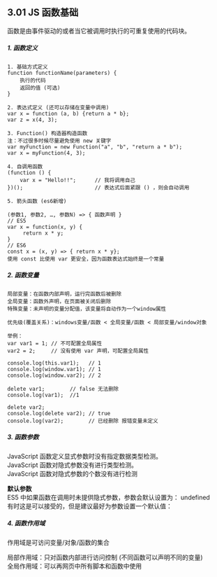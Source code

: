 ## 3.01 JS 函数基础

函数是由事件驱动的或者当它被调用时执行的可重复使用的代码块。

##### 1. 函数定义

```
1. 基础方式定义   
function functionName(parameters) {
    执行的代码
    返回的值 (可选)
}

2. 表达式定义 (还可以存储在变量中调用)
var x = function (a, b) {return a * b};
var z = x(4, 3);

3. Function() 构造器构造函数  
注：不过很多时候尽量避免使用 new 关键字
var myFunction = new Function("a", "b", "return a * b");
var x = myFunction(4, 3);

4. 自调用函数
(function () {
    var x = "Hello!!";      // 我将调用自己
})();                       // 表达式后面紧跟 () ，则会自动调用

5. 箭头函数 (es6新增)

(参数1, 参数2, …, 参数N) => { 函数声明 }
// ES5
var x = function(x, y) {
     return x * y;
}
// ES6
const x = (x, y) => { return x * y};
使用 const 比使用 var 更安全，因为函数表达式始终是一个常量

```

##### 2. 函数变量
```
局部变量：在函数内部声明，运行完函数后被删除
全局变量：函数外声明，在页面被关闭后删除
特殊变量：未声明的变量分配值，该变量将自动作为一个window属性

优先级(覆盖关系)：windows变量/函数 < 全局变量/函数 < 局部变量/window对象

举例：
var var1 = 1; // 不可配置全局属性
var2 = 2;     // 没有使用 var 声明，可配置全局属性

console.log(this.var1);   // 1
console.log(window.var1); // 1
console.log(window.var2); // 2

delete var1;        // false 无法删除
console.log(var1);  //1

delete var2; 
console.log(delete var2); // true
console.log(var2);        // 已经删除 报错变量未定义
```


##### 3. 函数参数

JavaScript 函数定义显式参数时没有指定数据类型检测。     
JavaScript 函数对隐式参数没有进行类型检测。      
JavaScript 函数对隐式参数的个数没有进行检测      

**默认参数**    
ES5 中如果函数在调用时未提供隐式参数，参数会默认设置为： undefined      
有时这是可以接受的，但是建议最好为参数设置一个默认值：       

##### 4. 函数作用域
作用域是可访问变量/对象/函数的集合         

局部作用域：只对函数内部进行访问控制 (不同函数可以声明不同的变量)         
全局作用域：可以再网页中所有脚本和函数中使用